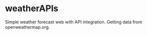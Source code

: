 # weatherAPIs
Simple weather forecast web with API integration. Getting data from openweathermap.org. 

